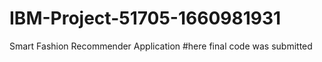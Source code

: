 # IBM-Project-51705-1660981931
Smart Fashion Recommender Application
#here final code was submitted
